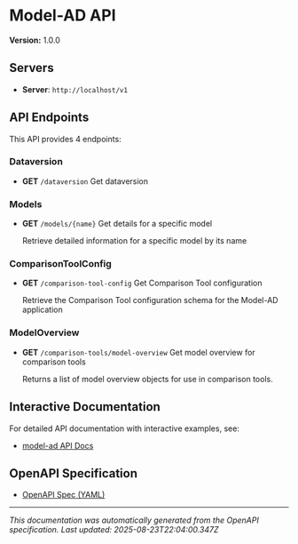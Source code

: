 # Model-AD API

**Version:** 1.0.0

## Servers

- **Server**: `http://localhost/v1`

## API Endpoints

This API provides 4 endpoints:

### Dataversion

- **GET** `/dataversion`
  Get dataversion

### Models

- **GET** `/models/{name}`
  Get details for a specific model

  Retrieve detailed information for a specific model by its name

### ComparisonToolConfig

- **GET** `/comparison-tool-config`
  Get Comparison Tool configuration

  Retrieve the Comparison Tool configuration schema for the Model-AD application

### ModelOverview

- **GET** `/comparison-tools/model-overview`
  Get model overview for comparison tools

  Returns a list of model overview objects for use in comparison tools.

## Interactive Documentation

For detailed API documentation with interactive examples, see:

- [model-ad API Docs](https://sage-bionetworks.github.io/sage-monorepo/apps/model-ad/api-docs/)

## OpenAPI Specification

- [OpenAPI Spec (YAML)](https://github.com/Sage-Bionetworks/sage-monorepo/blob/main/libs/model-ad/api-description/openapi/openapi.yaml)

---

_This documentation was automatically generated from the OpenAPI specification._
_Last updated: 2025-08-23T22:04:00.347Z_
